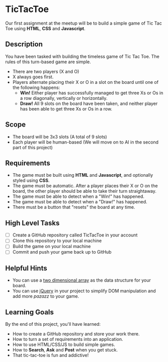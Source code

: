 # TicTacToe
Our first assignment at the meetup will be to build a simple game of Tic Tac Toe using **HTML**, **CSS** and **Javascript**.

## Description
You have been tasked with building the timeless game of Tic Tac Toe. The rules of this turn-based game are simple.

* There are two players (X and O)
* X always goes first.
* Players alternate placing their X or O in a slot on the board until one of the following happens:
	* **Win!** Either player has successfully managed to get three Xs or Os in a row diagonally, vertically or horizontally.
	* **Draw!** All 9 slots on the board have been taken, and neither player has been able to get three Xs or Os in a row.

## Scope
* The board will be 3x3 slots (A total of 9 slots)
* Each player will be human-based (We will move on to AI in the second part of this project)

## Requirements
* The game must be built using **HTML** and **Javascript**, and optionally styled using **CSS**.
* The game must be automatic. After a player places their X or O on the board, the other player should be able to take their turn straightaway.
* The game must be able to detect when a "Win!" has happened.
* The game must be able to detect when a "Draw!" has happened.
* There must be a button that "resets" the board at any time.

## High Level Tasks
* [ ] Create a GitHub repository called TicTacToe in your account
* [ ] Clone this repository to your local machine
* [ ] Build the game on your local machine
* [ ] Commit and push your game back up to GitHub

## Helpful Hints
* You can use a [two dimensional array](http://stackoverflow.com/questions/966225/how-can-i-create-a-two-dimensional-array-in-javascript) as the data structure for your board.
* You can use [jQuery](https://jquery.com/) in your project to simplify DOM manipulation and add more *pazazz* to your game. 

## Learning Goals
By the end of this project, you'll have learned: 

* How to create a GitHub repository and store your work there.
* How to turn a set of requirements into an application.
* How to use HTML/CSS/JS to build simple games.
* How to **Search**, **Ask** and **Post** when you get stuck.
* That tic-tac-toe is fun and addictive!

